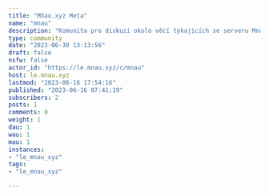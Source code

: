 ```yaml
---
title: "Mňau.xyz Meta" 
name: "mnau"
description: "Komunita pro diskuzi okolo věcí týkajících se serveru Mnau.xyz"
type: community
date: "2023-06-30 13:13:56"
draft: false
nsfw: false
actor_id: "https://le.mnau.xyz/c/mnau"
host: le.mnau.xyz
lastmod: "2023-06-16 17:54:16"
published: "2023-06-16 07:41:19"
subscribers: 2
posts: 1
comments: 0
weight: 1
dau: 1
wau: 1
mau: 1
instances:
- "le_mnau_xyz"
tags: 
- "le_mnau_xyz"

---
```

